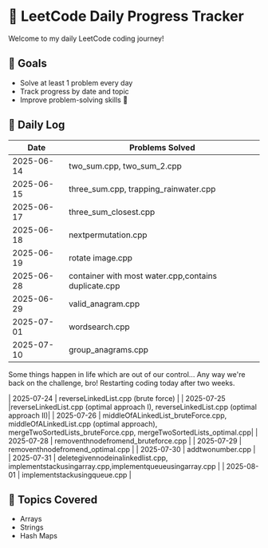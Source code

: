 # 📘 LeetCode Daily Progress Tracker

Welcome to my daily LeetCode coding journey!

## 🚀 Goals
- Solve at least 1 problem every day
- Track progress by date and topic
- Improve problem-solving skills 💪

## 📅 Daily Log

| Date       | Problems Solved              |
|------------|------------------------------|
| 2025-06-14 | two_sum.cpp, two_sum_2.cpp |
| 2025-06-15 | three_sum.cpp, trapping_rainwater.cpp |
| 2025-06-17 | three_sum_closest.cpp |
| 2025-06-18 | nextpermutation.cpp |
| 2025-06-19 | rotate image.cpp |
| 2025-06-28 | container with most water.cpp,contains duplicate.cpp |
| 2025-06-29 | valid_anagram.cpp |
| 2025-07-01 | wordsearch.cpp |
| 2025-07-10 | group_anagrams.cpp |

Some things happen in life which are out of our control... Any way we're back on the challenge, bro!
Restarting coding today after two weeks.

| 2025-07-24 | reverseLinkedList.cpp (brute force) |
| 2025-07-25 |reverseLinkedList.cpp (optimal approach I), reverseLinkedList.cpp (optimal approach II)|
| 2025-07-26 | middleOfALinkedList_bruteForce.cpp, middleOfALinkedList.cpp (optimal approach), mergeTwoSortedLists_bruteForce.cpp, mergeTwoSortedLists_optimal.cpp|
| 2025-07-28 | removenthnodefromend_bruteforce.cpp |
| 2025-07-29 | removenthnodefromend_optimal.cpp |
| 2025-07-30 | addtwonumber.cpp |
| 2025-07-31 | deletegivennodeinalinkedlist.cpp, implementstackusingarray.cpp,implementqueueusingarray.cpp |
| 2025-08-01 | implementstackusingqueue.cpp |
## 🧠 Topics Covered
- Arrays
- Strings
- Hash Maps
